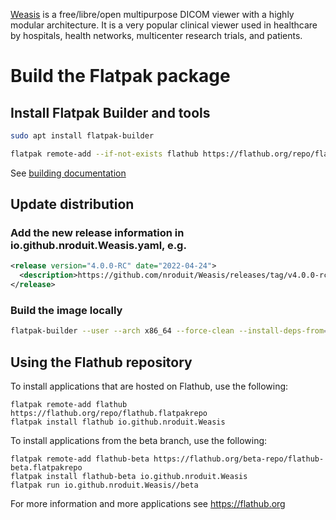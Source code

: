 [Weasis](https://nroduit.github.io) is a free/libre/open multipurpose DICOM viewer with a highly modular architecture. It is a very popular clinical viewer used in healthcare by hospitals, health networks, multicenter research trials, and patients.

# Build the Flatpak package

## Install Flatpak Builder and tools

```bash
sudo apt install flatpak-builder
```
```bash
flatpak remote-add --if-not-exists flathub https://flathub.org/repo/flathub.flatpakrepo
```

See [building documentation](https://docs.flatpak.org/en/latest/building.html)


## Update distribution

### Add the new release information in io.github.nroduit.Weasis.yaml, e.g.   
```xml
<release version="4.0.0-RC" date="2022-04-24">
  <description>https://github.com/nroduit/Weasis/releases/tag/v4.0.0-rc</description>
</release>
```

### Build the image locally

```bash
flatpak-builder --user --arch x86_64 --force-clean --install-deps-from=flathub build io.github.nroduit.Weasis.yaml
```

## Using the Flathub repository

To install applications that are hosted on Flathub, use the following:
```
flatpak remote-add flathub https://flathub.org/repo/flathub.flatpakrepo
flatpak install flathub io.github.nroduit.Weasis
```

To install applications from the beta branch, use the following:
```
flatpak remote-add flathub-beta https://flathub.org/beta-repo/flathub-beta.flatpakrepo
flatpak install flathub-beta io.github.nroduit.Weasis
flatpak run io.github.nroduit.Weasis//beta
```

For more information and more applications see https://flathub.org